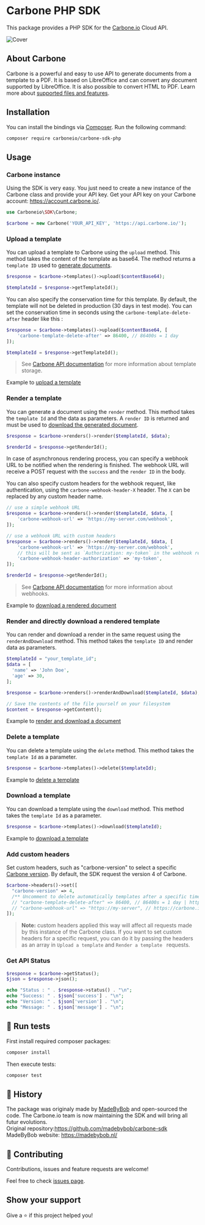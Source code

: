 # Carbone PHP SDK

This package provides a PHP SDK for the [Carbone.io](https://carbone.io) Cloud API.

![Cover](./carbone-sdk-php.png)

## About Carbone

Carbone is a powerful and easy to use API to generate documents from a template to a PDF. It is based on LibreOffice and can convert any document supported by LibreOffice. It is also possible to convert HTML to PDF. Learn more about [supported files and features](https://carbone.io/documentation.html#supported-files-and-features-list).

## Installation

You can install the bindings via [Composer](http://getcomposer.org/). Run the following command:

```bash
composer require carboneio/carbone-sdk-php
```

## Usage

### Carbone instance

Using the SDK is very easy. You just need to create a new instance of the Carbone class and provide your API key. Get your API key on your Carbone account: https://account.carbone.io/.

```php
use Carboneio\SDK\Carbone;

$carbone = new Carbone('YOUR_API_KEY', 'https://api.carbone.io/');
```

### Upload a template

You can upload a template to Carbone using the `upload` method. This method takes the content of the template as base64. The method returns a `template ID` used to [generate documents](#render-a-template).

```php
$response = $carbone->templates()->upload($contentBase64);

$templateId = $response->getTemplateId();
```

You can also specify the conservation time for this template. By default, the template will not be deleted in production (30 days in test mode). You can set the conservation time in seconds using the `carbone-template-delete-after` header like this :

```php
$response = $carbone->templates()->upload($contentBase64, [
    'carbone-template-delete-after' => 86400, // 86400s = 1 day
]);

$templateId = $response->getTemplateId();
```

> See [Carbone API documentation](https://carbone.io/documentation/developer/http-api/introduction.html#template-storage) for more information about template storage.

Example to [upload a template](./examples/upload_template.php)

### Render a template

You can generate a document using the `render` method. This method takes the `template Id` and the data as parameters. A `render ID` is returned and must be used to [download the generated document](#download-a-rendered-template).

```php
$response = $carbone->renders()->render($templateId, $data);

$renderId = $response->getRenderId();
```

In case of asynchronous rendering process, you can specify a webhook URL to be notified when the rendering is finished.
The webhook URL will receive a POST request with the `success`  and the `render ID` in the body.

You can also specify custom headers for the webhook request, like authentication, using the `carbone-webhook-header-X` header. The `X` can be replaced by any custom header name.

```php
// use a simple webhook URL
$response = $carbone->renders()->render($templateId, $data, [
    'carbone-webhook-url' => 'https://my-server.com/webhook',
]);

// use a webhook URL with custom headers
$response = $carbone->renders()->render($templateId, $data, [
    'carbone-webhook-url' => 'https://my-server.com/webhook',
    // this will be sent as `Authorization: my-token` in the webhook request
    'carbone-webhook-header-authorization' => 'my-token',
]);

$renderId = $response->getRenderId();
```

> See [Carbone API documentation](https://carbone.io/documentation/developer/http-api/introduction.html#api-webhook) for more information about webhooks.

Example to [download a rendered document](./examples/download_report.php)

### Render and directly download a rendered template

You can render and download a render in the same request using the `renderAndDownload` method. This method takes the `template ID`  and render data as parameters.

```php
$templateId = "your_template_id";
$data = [
  'name' => 'John Doe',
  'age' => 30,
];

$response = $carbone->renders()->renderAndDownload($templateId, $data);

// Save the contents of the file yourself on your filesystem
$content = $response->getContent();
```
Example to [render and download a document](./examples/render_and_download_report.php)

### Delete a template

You can delete a template using the `delete` method. This method takes the `template Id` as a parameter.

```php
$response = $carbone->templates()->delete($templateId);
```

Example to [delete a template](./examples/delete_template.php)

### Download a template

You can download a template using the `download` method. This method takes the `template Id` as a parameter.

```php
$response = $carbone->templates()->download($templateId);
```
Example to [download a template](./examples/download_template.php)

### Add custom headers

Set custom headers, such as "carbone-version" to select a specific [Carbone version](https://carbone.io/api-reference.html#api-version). By default, the SDK request the version 4 of Carbone.

```php
$carbone->headers()->set([
  "carbone-version" => 4,
  /** Uncomment to delete automatically templates after a specific time */
  // "carbone-template-delete-after" => 86400, // 86400s = 1 day | https://carbone.io/api-reference.html#template-storage
  // "carbone-webhook-url" => "https://my-server", // https://carbone.io/api-reference.html#api-webhook
]);
```

> **Note:** custom headers applied this way will affect all requests made by this instance of the Carbone class. If you want to set custom headers for a specific request, you can do it by passing the headers as an array in `Upload a template` and `Render a template
` requests. 

### Get API Status

```php
$response = $carbone->getStatus();
$json = $response->json();

echo "Status : " . $response->status() . "\n";
echo "Success: " . $json['success'] . "\n";
echo "Version: " . $json['version'] . "\n";
echo "Message: " . $json['message'] . "\n";
```

## 🧪 Run tests

First install required composer packages:
```bash
composer install
```

Then execute tests:
```bash
composer test
```

## 👤 History

The package was originaly made by [MadeByBob](https://github.com/madebybob) and open-sourced the code. The Carbone.io team is now maintaining the SDK and will bring all futur evolutions.<br>
Original repository:https://github.com/madebybob/carbone-sdk<br>
MadeByBob website: https://madebybob.nl/

## 🤝 Contributing

Contributions, issues and feature requests are welcome!

Feel free to check [issues page](https://github.com/carboneio/carbone-sdk-php/issues).

## Show your support

Give a ⭐️ if this project helped you!
